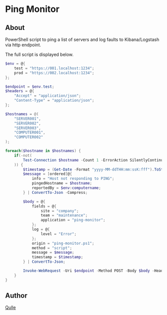 # Ping Monitor

## About
PowerShell script to ping a list of servers and log faults to Kibana/Logstash via http endpoint.

The full script is displayed below.
```powershell
$env = @{
    test = "https://001.localhost:1234";
    prod = "https://002.localhost:1234";
};

$endpoint = $env.test;
$headers = @{
    "Accept" = "application/json";
    "Content-Type" = "application/json";
};

$hostnames = @(
    "SERVER001",
    "SERVER002",
    "SERVER003",
    "COMPUTER001",
    "COMPUTER002"
);

foreach($hostname in $hostnames) {
    if(-not(
        Test-Connection $hostname -Count 1 -ErrorAction SilentlyContinue
    )) {
        $timestamp = (Get-Date -Format "yyyy-MM-ddTHH:mm:ssK:fff").ToString();
        $message = [ordered]@{
            info = "Host not responding to PING";
            pingedHostname = $hostname;
            reportedBy = $env:computername;
        } | ConvertTo-Json -Compress;

        $body = @{
            fields = @{
                site = "company";
                team = "maintenance";
                application = "ping-monitor";
            };
            log = @{
                level = "Error";
            };
            origin = "ping-monitor.ps1";
            method = "script";
            message = $message;
            timestamp = $timestamp;
        } | ConvertTo-Json;

        Invoke-WebRequest -Uri $endpoint -Method POST -Body $body -Headers $headers | Out-Null;
    }
}
```

## Author
[Qulle](https://github.com/qulle/)
